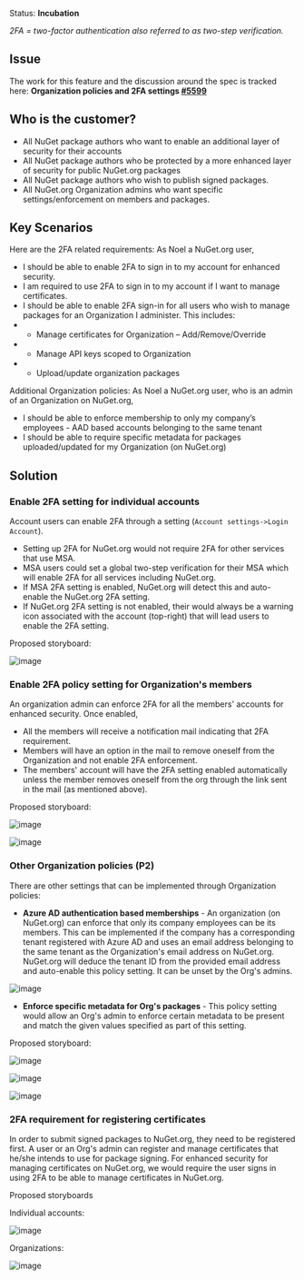Status: **Incubation**

*2FA = two-factor authentication also referred to as two-step verification.*

## Issue
The work for this feature and the discussion around the spec is tracked here:
**Organization policies and 2FA settings [#5599](https://github.com/NuGet/NuGetGallery/issues/3252)**

## Who is the customer?
* All NuGet package authors who want to enable an additional layer of security for their accounts
* All NuGet package authors who be protected by a more enhanced layer of security for public NuGet.org packages
* All NuGet package authors who wish to publish signed packages.
* All NuGet.org Organization admins who want specific settings/enforcement on members and packages.

## Key Scenarios
Here are the 2FA related requirements:
As Noel a NuGet.org user,
* I should be able to enable 2FA to sign in to my account for enhanced security.
* I am required to use 2FA to sign in to my account if I want to manage certificates.
* I should be able to enable 2FA sign-in for all users who wish to manage packages for an Organization I administer. This includes:
* * Manage certificates for Organization – Add/Remove/Override
* * Manage API keys scoped to Organization
* * Upload/update organization packages

Additional Organization policies:
As Noel a NuGet.org user, who is an admin of an Organization on NuGet.org,
* I should be able to enforce membership to only my company’s employees - AAD based accounts belonging to the same tenant
* I should be able to require specific metadata for packages uploaded/updated for my Organization (on NuGet.org)

## Solution

### Enable 2FA setting for individual accounts
Account users can enable 2FA through a setting (`Account settings->Login Account`). 
* Setting up 2FA for NuGet.org would not require 2FA for other services that use MSA. 
* MSA users could set a global two-step verification for their MSA which will enable 2FA for all services including NuGet.org.
* If MSA 2FA setting is enabled, NuGet.org will detect this and auto-enable the NuGet.org 2FA setting.
* If NuGet.org 2FA setting is not enabled, their would always be a warning icon associated with the account (top-right) that will lead users to enable the 2FA setting.

Proposed storyboard:

![image](https://user-images.githubusercontent.com/14800916/37369439-5f201134-26c6-11e8-8194-cc7b228adffa.png)

### Enable 2FA policy setting for Organization's members
An organization admin can enforce 2FA for all the members' accounts for enhanced security. Once enabled, 
* All the members will receive a notification mail indicating that 2FA requirement.
* Members will have an option in the mail to remove oneself from the Organization and not enable 2FA enforcement.
* The members' account will have the 2FA setting enabled automatically unless the member removes oneself from the org through the link sent in the mail (as mentioned above). 

Proposed storyboard:

![image](https://user-images.githubusercontent.com/14800916/37369657-fc3bf550-26c6-11e8-904b-a27696bac361.png)

![image](https://user-images.githubusercontent.com/14800916/37369671-08b822b8-26c7-11e8-8e35-d21ec1ca4720.png)

### Other Organization policies (P2)
There are other settings that can be implemented through Organization policies:
* **Azure AD authentication based memberships** - An organization (on NuGet.org) can enforce that only its company employees can be its members. This can be implemented if the company has a corresponding tenant registered with Azure AD and uses an email address belonging to the same tenant as the Organization's email address on NuGet.org. NuGet.org will deduce the tenant ID from the provided email address and auto-enable this policy setting. It can be unset by the Org's admins.

![image](https://user-images.githubusercontent.com/14800916/37369992-1b14ca00-26c8-11e8-8626-d7687be853a0.png)

* **Enforce specific metadata for Org's packages** - This policy setting would allow an Org's admin to enforce certain metadata to be present and match the given values specified as part of this setting.

Proposed storyboard:

![image](https://user-images.githubusercontent.com/14800916/37370174-9953c1c8-26c8-11e8-9164-5c96019dcc20.png)

![image](https://user-images.githubusercontent.com/14800916/37370184-a002cfdc-26c8-11e8-81f6-0e83ff231a6e.png)

![image](https://user-images.githubusercontent.com/14800916/37370195-a9459318-26c8-11e8-9002-ff10356125af.png)

### 2FA requirement for registering certificates

In order to submit signed packages to NuGet.org, they need to be registered first. A user or an Org's admin can register and manage certificates that he/she intends to use for package signing. For enhanced security for managing certificates on NuGet.org, we would require the user signs in using 2FA to be able to manage certificates in NuGet.org.

Proposed storyboards

Individual accounts:

![image](https://user-images.githubusercontent.com/14800916/37370348-275b9b58-26c9-11e8-9f48-a1c0d104b0d8.png)

Organizations:

![image](https://user-images.githubusercontent.com/14800916/37370360-3083bc24-26c9-11e8-9903-d1fbaad27522.png)



